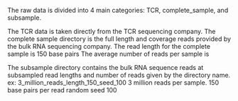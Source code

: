The raw data is divided into 4 main categories: TCR, complete_sample, and subsample.

The TCR data is taken directly from the TCR sequencing company.
The complete sample directory is the full length and coverage reads provided by the bulk RNA sequencing company.
	The read length for the complete sample is 150 base pairs
	The average number of reads per sample is 

The subsample directory contains the bulk RNA sequence reads at subsampled read lengths and number of reads given by the directory name.
	ex: 3_million_reads_length_150_seed_100
			3 million reads per sample.
			150 base pairs per read
			random seed 100
